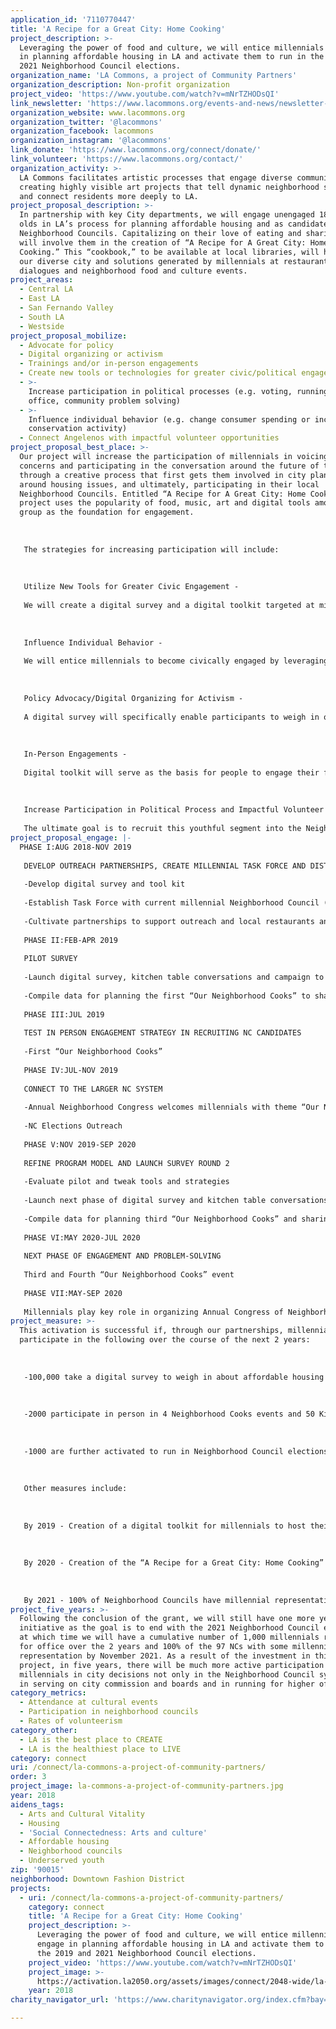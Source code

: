 ```yaml
---
application_id: '7110770447'
title: 'A Recipe for a Great City: Home Cooking'
project_description: >-
  Leveraging the power of food and culture, we will entice millennials to engage
  in planning affordable housing in LA and activate them to run in the 2019 and
  2021 Neighborhood Council elections.
organization_name: 'LA Commons, a project of Community Partners'
organization_description: Non-profit organization
project_video: 'https://www.youtube.com/watch?v=mNrTZHODsQI'
link_newsletter: 'https://www.lacommons.org/events-and-news/newsletter-sign-up/'
organization_website: www.lacommons.org
organization_twitter: '@lacommons'
organization_facebook: lacommons
organization_instagram: '@lacommons'
link_donate: 'https://www.lacommons.org/connect/donate/'
link_volunteer: 'https://www.lacommons.org/contact/'
organization_activity: >-
  LA Commons facilitates artistic processes that engage diverse communities in
  creating highly visible art projects that tell dynamic neighborhood stories
  and connect residents more deeply to LA.
project_proposal_description: >-
  In partnership with key City departments, we will engage unengaged 18-34 year
  olds in LA’s process for planning affordable housing and as candidates for
  Neighborhood Councils. Capitalizing on their love of eating and sharing, we
  will involve them in the creation of “A Recipe for A Great City: Home
  Cooking.” This “cookbook,” to be available at local libraries, will highlight
  our diverse city and solutions generated by millennials at restaurant
  dialogues and neighborhood food and culture events.
project_areas:
  - Central LA
  - East LA
  - San Fernando Valley
  - South LA
  - Westside
project_proposal_mobilize:
  - Advocate for policy
  - Digital organizing or activism
  - Trainings and/or in-person engagements
  - Create new tools or technologies for greater civic/political engagement
  - >-
    Increase participation in political processes (e.g. voting, running for
    office, community problem solving)
  - >-
    Influence individual behavior (e.g. change consumer spending or increase
    conservation activity)
  - Connect Angelenos with impactful volunteer opportunities
project_proposal_best_place: >-
  Our project will increase the participation of millennials in voicing their
  concerns and participating in the conversation around the future of their city
  through a creative process that first gets them involved in city planning
  around housing issues, and ultimately, participating in their local
  Neighborhood Councils. Entitled “A Recipe for A Great City: Home Cooking” the
  project uses the popularity of food, music, art and digital tools among this
  group as the foundation for engagement. 
   
    
   
   The strategies for increasing participation will include: 
   
   
   
   Utilize New Tools for Greater Civic Engagement -
   
   We will create a digital survey and a digital toolkit targeted at millennials specifically for use with this activation.
   
    
   
   Influence Individual Behavior - 
   
   We will entice millennials to become civically engaged by leveraging their passion for eating, art and digital sharing.
   
    
   
   Policy Advocacy/Digital Organizing for Activism - 
   
   A digital survey will specifically enable participants to weigh in on the issues of homelessness and housing in the city and how they would like to get involved in addressing the problem. A digital toolkit will support the organizing effort by supporting participants in leading their own engagements or “kitchen table” conversations.
   
    
   
   In-Person Engagements -
   
   Digital toolkit will serve as the basis for people to engage their friends in “kitchen table conversations” focused on homelessness and housing in local restaurants and other popular gathering places. In addition, food, art and music happenings called “Our Neighborhood Cooks” hosted in conjunction with Neighborhood Councils (NC) and popular local artists and performers serve as platforms to weigh in on the best ideas coming out of the digital survey. Our Neighborhood Cooks will include a cooking/eating competition for the recipe that best represents the neighborhood. People would vote on the recipe that includes migration stories and oral histories about the recipes. The selected recipes are incorporated into the final recipe book along with a road map on replicating the activation in other communities and cities.
   
    
   
   Increase Participation in Political Process and Impactful Volunteer Opportunities -
   
   The ultimate goal is to recruit this youthful segment into the Neighborhood Council movement and motivate them to run for board seats in the Neighborhood Council elections slated for 2019 and 2021. Their voices will then continue the dialogue with the city on issues that affect their lives and ensure the Neighborhood Council system reflects LA.
project_proposal_engage: |-
  PHASE I:AUG 2018-NOV 2019
   
   DEVELOP OUTREACH PARTNERSHIPS, CREATE MILLENNIAL TASK FORCE AND DISTRIBUTE SURVEY
   
   -Develop digital survey and tool kit 
   
   -Establish Task Force with current millennial Neighborhood Council (NC) members at Congress of Neighborhoods(Sep) 
   
   -Cultivate partnerships to support outreach and local restaurants and other venues as hosts of “kitchen table conversations.” 
   
   PHASE II:FEB-APR 2019 
   
   PILOT SURVEY 
   
   -Launch digital survey, kitchen table conversations and campaign to recruit millennial candidates for NC board seats 
   
   -Compile data for planning the first “Our Neighborhood Cooks” to share with City Planning
   
   PHASE III:JUL 2019 
   
   TEST IN PERSON ENGAGEMENT STRATEGY IN RECRUITING NC CANDIDATES
   
   -First “Our Neighborhood Cooks” 
   
   PHASE IV:JUL-NOV 2019 
   
   CONNECT TO THE LARGER NC SYSTEM
   
   -Annual Neighborhood Congress welcomes millennials with theme “Our Neighborhoods Cook”
   
   -NC Elections Outreach
   
   PHASE V:NOV 2019-SEP 2020
   
   REFINE PROGRAM MODEL AND LAUNCH SURVEY ROUND 2
   
   -Evaluate pilot and tweak tools and strategies
   
   -Launch next phase of digital survey and kitchen table conversations
   
   -Compile data for planning third “Our Neighborhood Cooks” and sharing with City Planning 
   
   PHASE VI:MAY 2020-JUL 2020
   
   NEXT PHASE OF ENGAGEMENT AND PROBLEM-SOLVING
   
   Third and Fourth “Our Neighborhood Cooks” event
   
   PHASE VII:MAY-SEP 2020
   
   Millennials play key role in organizing Annual Congress of Neighborhoods at which “A Recipe for a Great City: Home Cooking” released!
project_measure: >-
  This activation is successful if, through our partnerships, millennials
  participate in the following over the course of the next 2 years:
   
   
   
   -100,000 take a digital survey to weigh in about affordable housing and homelessness issues in LA and how they would like to get involved in addressing the problem
   
   
   
   -2000 participate in person in 4 Neighborhood Cooks events and 50 Kitchen Table Conversations citywide 
   
   
   
   -1000 are further activated to run in Neighborhood Council elections
   
   
   
   Other measures include:
   
   
   
   By 2019 - Creation of a digital toolkit for millennials to host their own Kitchen Table Conversations and play a role in Neighborhood Cooks events.
   
   
   
   By 2020 - Creation of the “A Recipe for a Great City: Home Cooking” cookbook guide and incorporation by city departments of innovative civic engagement techniques used in their ongoing public participation efforts.
   
   
   
   By 2021 - 100% of Neighborhood Councils have millennial representation because of the foundation created by the activation.
project_five_years: >-
  Following the conclusion of the grant, we will still have one more year of the
  initiative as the goal is to end with the 2021 Neighborhood Council elections
  at which time we will have a cumulative number of 1,000 millennials running
  for office over the 2 years and 100% of the 97 NCs with some millennial
  representation by November 2021. As a result of the investment in this
  project, in five years, there will be much more active participation by
  millennials in city decisions not only in the Neighborhood Council system, but
  in serving on city commission and boards and in running for higher office.
category_metrics:
  - Attendance at cultural events
  - Participation in neighborhood councils
  - Rates of volunteerism
category_other:
  - LA is the best place to CREATE
  - LA is the healthiest place to LIVE
category: connect
uri: /connect/la-commons-a-project-of-community-partners/
order: 3
project_image: la-commons-a-project-of-community-partners.jpg
year: 2018
aidens_tags:
  - Arts and Cultural Vitality
  - Housing
  - 'Social Connectedness: Arts and culture'
  - Affordable housing
  - Neighborhood councils
  - Underserved youth
zip: '90015'
neighborhood: Downtown Fashion District
projects:
  - uri: /connect/la-commons-a-project-of-community-partners/
    category: connect
    title: 'A Recipe for a Great City: Home Cooking'
    project_description: >-
      Leveraging the power of food and culture, we will entice millennials to
      engage in planning affordable housing in LA and activate them to run in
      the 2019 and 2021 Neighborhood Council elections.
    project_video: 'https://www.youtube.com/watch?v=mNrTZHODsQI'
    project_image: >-
      https://activation.la2050.org/assets/images/connect/2048-wide/la-commons-a-project-of-community-partners.jpg
    year: 2018
charity_navigator_url: 'https://www.charitynavigator.org/index.cfm?bay=search.profile&ein=954302067'

---
```

